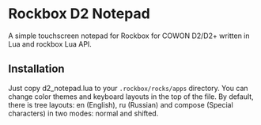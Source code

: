 
Rockbox D2 Notepad
==================

A simple touchscreen notepad for Rockbox for COWON D2/D2+ written in Lua and rockbox Lua API.


Installation
------------

Just copy d2_notepad.lua to your `.rockbox/rocks/apps` directory.
You can change color themes and keyboard layouts in the top of the file.
By default, there is tree layouts: en (English), ru (Russian) and compose (Special characters) in two modes: normal and shifted.


